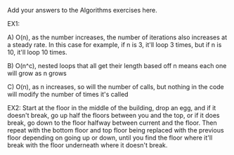 Add your answers to the Algorithms exercises here.

EX1:

A) O(n), as the number increases, the number of iterations also increases at a steady rate. In this case for example, if n is 3, it'll loop 3 times, but if n is 10, it'll loop 10 times.

B) O(n^c), nested loops that all get their length based off n means each one will grow as n grows

C) O(n), as n increases, so will the number of calls, but nothing in the code will modify the number of times it's called

EX2:
Start at the floor in the middle of the building, drop an egg, and if it doesn't break, go up half the floors between you and the top, or if it does break, go down to the floor halfway between current and the floor. Then repeat with the bottom floor and top floor being replaced with the previous floor depending on going up or down, until you find the floor where it'll break with the floor underneath where it doesn't break.
